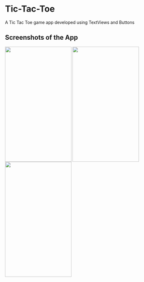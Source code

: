 # Tic-Tac-Toe
A Tic Tac Toe game app developed using TextViews and Buttons

## Screenshots of the App
<img align="left" height="380" width="220" src="https://user-images.githubusercontent.com/76843281/105578908-780e6e80-5da9-11eb-9231-6944b23d7456.jpg">
<img align="left" height="380" width="220" src="https://user-images.githubusercontent.com/76843281/105578909-793f9b80-5da9-11eb-81ed-352ab4b5cd79.jpg">
<img align="left" height="380" width="220" src="https://user-images.githubusercontent.com/76843281/105578910-7a70c880-5da9-11eb-89a9-7b36244f0498.jpg">
